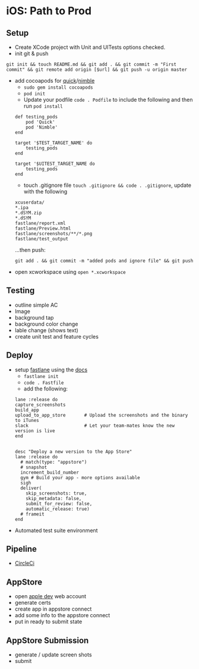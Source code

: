 # iOS: Path to Prod

## Setup
- Create XCode project with Unit and UITests options checked.
- init git & push 
```
git init && touch README.md && git add . && git commit -m "First commit" && git remote add origin [$url] && git push -u origin master
```
- add cocoapods for [quick](https://github.com/Quick/Quick)/[nimble](https://github.com/Quick/Nimble)
  - `sudo gem install cocoapods`
  - `pod init`
  - Update your podfile `code . Podfile` to include the following and then run `pod install`
  ```
  def testing_pods
      pod 'Quick'
      pod 'Nimble'
  end

  target '$TEST_TARGET_NAME' do
      testing_pods
  end

  target '$UITEST_TARGET_NAME do
      testing_pods
  end
  ```
  - touch .gitignore file `touch .gitignore && code . .gitignore`, update with the following
  ```
  xcuserdata/
  *.ipa
  *.dSYM.zip
  *.dSYM
  fastlane/report.xml
  fastlane/Preview.html
  fastlane/screenshots/**/*.png
  fastlane/test_output
  ```
  ...then push:
  ```
  git add . && git commit -m "added pods and ignore file" && git push
  ```
- open xcworkspace using `open *.xcworkspace`

## Testing
- outline simple AC
- Image
- background tap
- background color change
- lable change (shows text)
- create unit test and feature cycles

## Deploy
- setup [fastlane](https://fastlane.tools/) using the [docs](https://docs.fastlane.tools/)
  - `fastlane init`
  - `code . Fastfile`
  - add the following:
  ```
  lane :release do
  capture_screenshots
  build_app
  upload_to_app_store       # Upload the screenshots and the binary to iTunes
  slack                     # Let your team-mates know the new version is live
  end
  
  
  desc "Deploy a new version to the App Store"
  lane :release do
    # match(type: "appstore")
    # snapshot
    increment_build_number
    gym # Build your app - more options available
    sigh
    deliver(
      skip_screenshots: true,
      skip_metadata: false,
      submit_for_review: false,
      automatic_release: true)
    # frameit
  end
  ```
- Automated test suite environment
  
## Pipeline
- [CircleCi](https://circleci.com/)

## AppStore
- open [apple dev](https://developer.apple.com/) web account
- generate certs
- create app in appstore connect
- add some info to the appstore connect
- put in ready to submit state

## AppStore Submission
- generate / update screen shots
- submit
